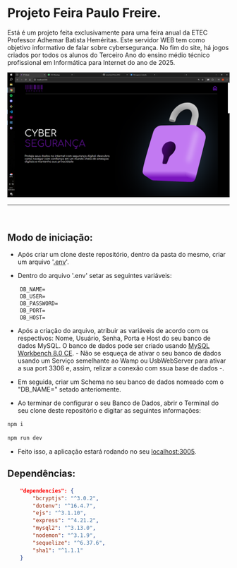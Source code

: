 # Projeto Feira Paulo Freire.
Está é um projeto feita exclusivamente para uma feira anual da ETEC Professor Adhemar Batista Heméritas. Este servidor WEB tem como objetivo informativo de falar sobre cybersegurança. No fim do site, há jogos criados por todos os alunos do Terceiro Ano do ensino médio técnico profissional em Informática para Internet do ano de 2025.

<img src="./public/img/README/3.png">




---
<br>


## Modo de iniciação:

- Após criar um clone deste repositório, dentro da pasta do mesmo, criar um arquivo '[.env](https://www.npmjs.com/package/dotenv)'.



- Dentro do arquivo '.env' setar as seguintes variáveis: 

``` .env
    DB_NAME=
    DB_USER=
    DB_PASSWORD=
    DB_PORT=
    DB_HOST=
```

-  Após a criação do arquivo, atribuir as variáveis de acordo com os respectivos: Nome, Usuário, Senha, Porta e Host do seu banco de dados MySQL. O banco de dados pode ser criado usando [MySQL Workbench 8.0 CE](https://dev.mysql.com/downloads/workbench/). -  Não se esqueça de ativar o seu banco de dados usando um Serviço semelhante ao Wamp ou UsbWebServer para ativar a sua port 3306 e, assim, relizar a conexão com ssua base de dados -.

- Em seguida, criar um Schema no seu banco de dados nomeado com o "DB_NAME=" setado anteriomente.

- Ao terminar de configurar o seu Banco de Dados, abrir o Terminal do seu clone deste repositório e digitar as seguintes informações:

``` bash
npm i
```

``` bash
npm run dev
```

- Feito isso, a aplicação estará rodando no seu [localhost:3005](http://localhost:3005).


## Dependências:
``` JSON
    "dependencies": {
        "bcryptjs": "^3.0.2",
        "dotenv": "^16.4.7",
        "ejs": "^3.1.10",
        "express": "^4.21.2",
        "mysql2": "^3.13.0",
        "nodemon": "^3.1.9",
        "sequelize": "^6.37.6",
        "sha1": "^1.1.1"
    }
```